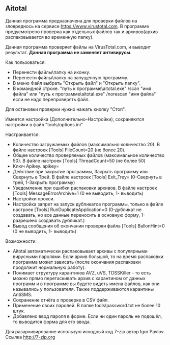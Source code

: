 ## Aitotal

Данная программа предназначена для проверки файлов на зловреднось на сервисе https://www.virustotal.com.
В программе предусмотрено проверка как отдельных файлов так и архивов(архив распаковывается во временную папку).

Данная программа проверяет файлы на VirusTotal.com, и выводит результат. **Данная программа не заменяет антивирусы**.

Как пользоваться:
- Перенести файлы\папку на иконку.
- Перенести файлы\папку на запущенную программу.
- В меню Файл выбрать "Открыть файл" и "Открыть папку".
- В командной строке. "путь к программе\aitotal.exe" /scan "имя файла" или "путь к программе\aitotal.exe" /norescan "имя файла" если не надо перепроверять файл.

Для остановки проверки нужно нажать кнопку "Стоп".

Имеется настройка (Дополнительно-Настройки), сохраняются настройки в файл "tools/options.ini"

Настраивается:
- Количество загружаемых файлов (максимально количество 20). В файле настроек [Tools] FileCount=20 (не более 20).
- Общее количество проверяемых файлов (максимальное количество 50). В файле настроек [Tools] ThreadCount=50 (не более 50)
- Ключ Apikey. apikey=
- Действие при закрытие программы, Закрыть программу или Свернуть в Трей. В файле настроек [Tools] Exit_Trey= (0-Свернуть в трей, 1-Закрыть программу)
- Уведомление при ошибки распаковки архивов. В файле настроек [Tools] MessageErrorArchive=1 (0 не выводить, 1- выводить)
- Настройки прокси.
- Настройка запрет на запуск дубликатов программы, только в файле настроек [Tools] RunDuplicateApplication=0 (0-дубликат не создавать, но все данные переносить в основную форму, 1-разрешено создавать дубликат.)
- Вывод сообщения об окончании проверки файла [Tools] BallonHint=0 (0 не выводить, 1- выводить)

Возможности:
- Aitotal автоматически распаковывает архивы с популярными вирусными паролями. Если архив большой, то на время распаковки программа может зависать (после окончания распаковки продолжит нормальную работу).
- Понимает структуру карантинов AVZ, uVS, TDSSKiller - то есть можно прямо перетаскивать архив с карантином от данных программ и в программе вы будете видеть имена файлов, как они назывались у пользователя. Также поддерживаются карантины AntiSMS.
- Сохранение отчёта о проверке в CSV файл.
- Применение своих паролей. В папке tools\password.txt не более 10 штук.
- Добавлено ввод пароля в форме. Если ни один пароль не подошёл, то выводится форма для его ввода.

Для разархивирование использую исходный код 7-zip автор Igor Pavlov. Ссылка http://7-zip.org

